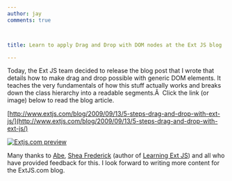 ```yaml
---
author: jay
comments: true



title: Learn to apply Drag and Drop with DOM nodes at the Ext JS blog

---
```


Today, the Ext JS team decided to release the blog post that I wrote that details how to make drag and drop possible with generic DOM elements. It teaches the very fundamentals of how this stuff actually works and breaks down the class hierarchy into a readable segments.Â  Click the link (or image) below to read the blog article.

[http://www.extjs.com/blog/2009/09/13/5-steps-drag-and-drop-with-ext-js/](http://www.extjs.com/blog/2009/09/13/5-steps-drag-and-drop-with-ext-js/)

[![Extjs.com preview](http://moduscreate.com/wp-content/uploads/2009/09/Extjs.com-preview.jpg)](http://www.extjs.com/blog/2009/09/13/5-steps-drag-and-drop-with-ext-js/)

Many thanks to [Abe](http://www.extjs.com/company/), [Shea Frederick](http://vinylfox.com/) (author of [Learning Ext JS](http://learningextjs.com/)) and all who have provided feedback for this. I look forward to writing more content for the ExtJS.com blog.
